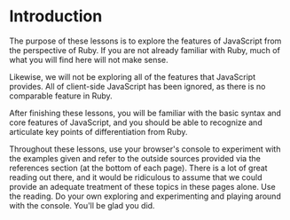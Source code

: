 # Introduction
The purpose of these lessons is to explore the features of JavaScript from the perspective of Ruby. If you are not already familiar with Ruby, much of what you will find here will not make sense.

Likewise, we will not be exploring all of the features that JavaScript provides. All of client-side JavaScript has been ignored, as there is no comparable feature in Ruby.

After finishing these lessons, you will be familiar with the basic syntax and core features of JavaScript, and you should be able to recognize and articulate key points of differentiation from Ruby.

Throughout these lessons, use your browser's console to experiment with the examples given and refer to the outside sources provided via the references section (at the bottom of each page). There is a lot of great reading out there, and it would be ridiculous to assume that we could provide an adequate treatment of these topics in these pages alone. Use the reading. Do your own exploring and experimenting and playing around with the console. You'll be glad you did.
